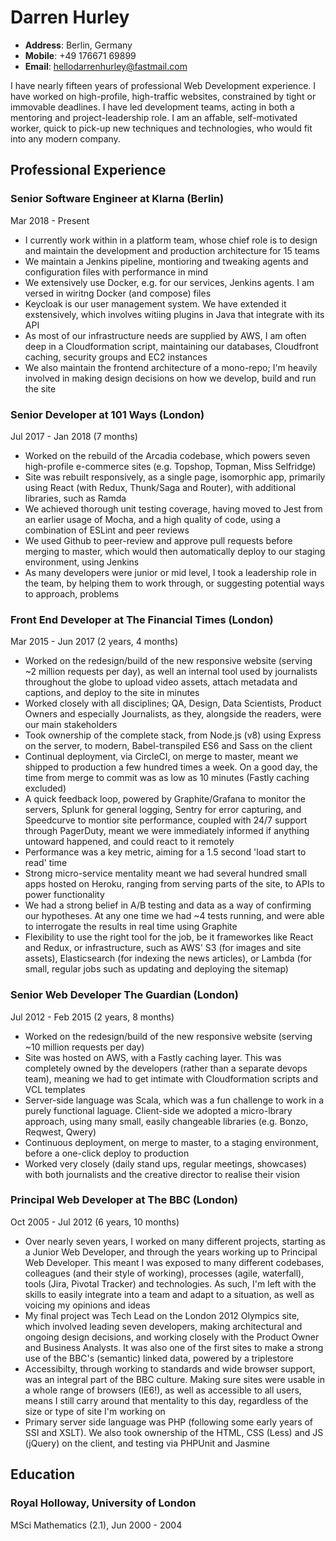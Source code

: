 # Darren Hurley

* **Address**: Berlin, Germany
* **Mobile**: +49 176671 69899
* **Email**: hellodarrenhurley@fastmail.com

I have nearly fifteen years of professional Web Development experience. I have worked on high-profile, high-traffic websites, constrained by tight or immovable deadlines. I have led development teams, acting in both a mentoring and project-leadership role. I am an affable, self-motivated worker, quick to pick-up new techniques and technologies, who would fit into any modern company.

## Professional Experience

### Senior Software Engineer at Klarna (Berlin)
Mar 2018 - Present

* I currently work within in a platform team, whose chief role is to design and maintain the development and production architecture for 15 teams
* We maintain a Jenkins pipeline, montioring and tweaking agents and configuration files with performance in mind
* We extensively use Docker, e.g. for our services, Jenkins agents. I am versed in wiritng Docker (and compose) files
* Keycloak is our user management system. We have extended it exstensively, which involves witiing plugins in Java that integrate with its API
* As most of our infrastructure needs are supplied by AWS, I am often deep in a Cloudformation script, maintaining our databases, Cloudfront caching, security groups and EC2 instances
* We also maintain the frontend architecture of a mono-repo; I'm heavily involved in making design decisions on how we develop, build and run the site

### Senior Developer at 101 Ways (London)
Jul 2017 - Jan 2018 (7 months)

* Worked on the rebuild of the Arcadia codebase, which powers seven high-profile e-commerce sites (e.g. Topshop, Topman, Miss Selfridge)
* Site was rebuilt responsively, as a single page, isomorphic app, primarily using React (with Redux, Thunk/Saga and Router), with additional libraries, such as Ramda
* We achieved thorough unit testing coverage, having moved to Jest from an earlier usage of Mocha, and a high quality of code, using a combination of ESLint and peer reviews
* We used Github to peer-review and approve pull requests before merging to master, which would then automatically deploy to our staging environment, using Jenkins
* As many developers were junior or mid level, I took a leadership role in the team, by helping them to work through, or suggesting potential ways to approach, problems

### Front End Developer at The Financial Times (London)
Mar 2015 - Jun 2017 (2 years, 4 months)

* Worked on the redesign/build of the new responsive website (serving ~2 million requests per day), as well an internal tool used by journalists throughout the globe to upload video assets, attach metadata and captions, and deploy to the site in minutes
* Worked closely with all disciplines; QA, Design, Data Scientists, Product Owners and especially Journalists, as they, alongside the readers, were our main stakeholders
* Took ownership of the complete stack, from Node.js (v8) using Express on the server, to modern, Babel-transpiled ES6 and Sass on the client
* Continual deployment, via CircleCI, on merge to master, meant we shipped to production a few hundred times a week. On a good day, the time from merge to commit was as low as 10 minutes (Fastly caching excluded)
* A quick feedback loop, powered by Graphite/Grafana to monitor the servers, Splunk for general logging, Sentry for error capturing, and Speedcurve to montior site performance, coupled with 24/7 support through PagerDuty, meant we were immediately informed if anything untoward happened, and could react to it remotely
* Performance was a key metric, aiming for a 1.5 second 'load start to read' time
* Strong micro-service mentality meant we had several hundred small apps hosted on Heroku, ranging from serving parts of the site, to APIs to power functionality
* We had a strong belief in A/B testing and data as a way of confirming our hypotheses. At any one time we had ~4 tests running, and were able to interrogate the results in real time using Graphite
* Flexibility to use the right tool for the job, be it frameworkes like React and Redux, or infrastructure, such as AWS' S3 (for images and site assets), Elasticsearch (for indexing the news articles), or Lambda (for small, regular jobs such as updating and deploying the sitemap)

### Senior Web Developer The Guardian (London)
Jul 2012 - Feb 2015 (2 years, 8 months)

* Worked on the redesign/build of the new responsive website (serving ~10 million requests per day)
* Site was hosted on AWS, with a Fastly caching layer. This was completely owned by the developers (rather than a separate devops team), meaning we had to get intimate with Cloudformation scripts and VCL templates
* Server-side language was Scala, which was a fun challenge to work in a purely functional laguage. Client-side we adopted a micro-lbrary approach, using many small, easily changeable libraries (e.g. Bonzo, Reqwest, Qwery)
* Continuous deployment, on merge to master, to a staging environment, before a one-click deploy to production
* Worked very closely (daily stand ups, regular meetings, showcases) with both journalists and the creative director to realise their vision

### Principal Web Developer at The BBC (London)
Oct 2005 - Jul 2012 (6 years, 10 months)

* Over nearly seven years, I worked on many different projects, starting as a Junior Web Developer, and through the years working up to Principal Web Developer. This meant I was exposed to many different codebases, colleagues (and their style of working), processes (agile, waterfall), tools (Jira, Pivotal Tracker) and technologies. As such, I'm left with the skills to easily integrate into a team and adapt to a situation, as well as voicing my opinions and ideas
* My final project was Tech Lead on the London 2012 Olympics site, which involved leading seven developers, making architectural and ongoing design decisions, and working closely with the Product Owner and Business Analysts. It was also one of the first sites to make a strong use of the BBC's (semantic) linked data, powered by a triplestore
* Accessibilty, through working to standards and wide browser support, was an integral part of the BBC culture. Making sure sites were usable in a whole range of browsers (IE6!), as well as accessible to all users, means I still carry around that mentality to this day, regardless of the size or type of site I'm working on
* Primary server side language was PHP (following some early years of SSI and XSLT). We also took ownership of the HTML, CSS (Less) and JS (jQuery) on the client, and testing via PHPUnit and Jasmine

## Education

### Royal Holloway, University of London
MSci Mathematics (2.1), Jun 2000 - 2004
